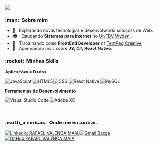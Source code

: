 
![](https://komarev.com/ghpvc/?username=rafvmaia&color=006bed)

<h3> :man: &nbsp;Sobre mim </h3>

- 🤔 &nbsp; Explorando novas tecnologias e desenvolvendo soluções de Web.
- 🎓 &nbsp; Estudando **Sistemas para Internet** no <a href="https://www.wyden.com.br/">UniFBV Wyden</a>.
- 💼 &nbsp; Trabalhando como **FrontEnd Developer** na <a href="https://www.tentpeg.orc">TentPeg Creative</a>
- 🌱 &nbsp; Aprendendo mais sobre **JS, C#, React Native**.

<h3> :rocket: &nbsp;Minhas Skills </h3>

**Aplicações e Dados**


  ![JavaScript](https://img.shields.io/badge/-JavaScript-333333?style=flat&logo=javascript)
  ![HTML5](https://img.shields.io/badge/-HTML5-333333?style=flat&logo=HTML5)
  ![CSS](https://img.shields.io/badge/-CSS-333333?style=flat&logo=CSS3&logoColor=1572B6)
  ![React Native](https://img.shields.io/badge/-React%20Native-333333?style=flat&logo=react)
  ![MySQL](https://img.shields.io/badge/-MySQL-333333?style=flat&logo=mysql)

**Ferramentas de Desenvolvimento**

  ![Visual Studio Code](https://img.shields.io/badge/-Visual%20Studio%20Code-333333?style=flat&logo=visual-studio-code&logoColor=007ACC)
  ![Adobe XD](https://img.shields.io/badge/-Adobe%20XD-333333?style=flat&logo=adobe-xd&logoColor=007ACC)


<br/>

<h3> :earth_americas: &nbsp;Onde me encontrar: </h3> 

[![Linkedin: RAFAEL VALENÇA MAIA](https://img.shields.io/badge/-RAFVMAIA-blue?style=flat-square&logo=Linkedin&logoColor=white&link=https://www.linkedin.com/in/rafvmaia/)](https://www.linkedin.com/in/rafvmaia/)
[![Gmail Badge](https://img.shields.io/badge/-contato@estudiodesites.com.br-006bed?style=flat-square&logo=Gmail&logoColor=white&link=mailto:contato@estudiodesites.com.br)](mailto:contato@estudiodesites.com.br)
[![GitHub RAFAEL VALENÇA MAIA]( https://img.shields.io/github/followers/rafvmaia?label=follow&style=social)]([LINK-DO-SEU-GITHUB](https://github.com/rafvmaia/))
